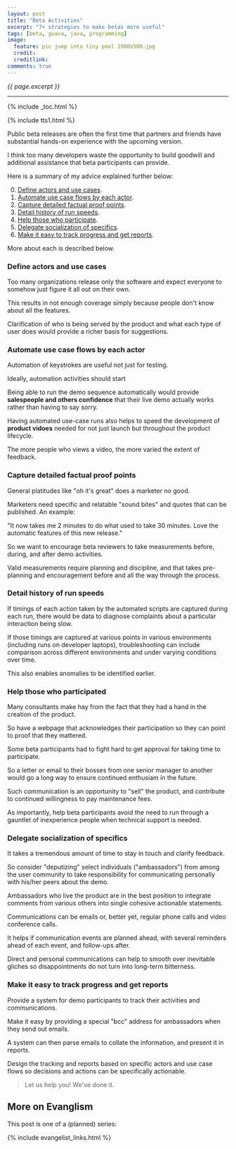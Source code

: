 ```yaml
---
layout: post
title: "Beta Activities"
excerpt: "7+ strategies to make betas more useful"
tags: [beta, guava, java, programming]
image:
  feature: pic jump into tiny pool 1900x500.jpg 
  credit: 
  creditlink: 
comments: true
---
```

<i>{{ page.excerpt }}</i>
<hr />

{% include _toc.html %}

{% include tts1.html %}

Public beta releases 
are often the first time that partners and friends have 
substantial hands-on experience with the upcoming version.

I think too many developers waste the opportunity
to build goodwill and additional assistance that beta participants can provide.

Here is a summary of my advice explained further below:

0. <a href="#Define"> Define actors and use cases</a>.
0. <a href="#Automate"> Automate use case flows by each actor</a>.
0. <a href="#Capture"> Capture detailed factual proof points</a>.
0. <a href="#Detail"> Detail history of run speeds</a>.
0. <a href="#Help"> Help those who participate</a>.
0. <a href="#Delegate"> Delegate socialization of specifics</a>.
0. <a href="#Track"> Make it easy to track progress and get reports</a>.

More about each is described below.

<a name="Define"></a>

### Define actors and use cases

   Too many organizations release only the software and
   expect everyone to somehow just figure it all out on their own.

   This results in not enough coverage simply because people don't
   know about all the features.

   Clarification of who is being served by the product
   and what each type of user does 
   would provide a richer basis for suggestions.

<a name="Automate"></a>

### Automate use case flows by each actor

   Automation of keystrokes are useful not just for testing.

   Ideally, automation activities should start 

   Being able to run the demo sequence automatically would provide 
   <strong>salespeople and others confidence</strong> 
   that their live demo actually works
   rather than having to say sorry.

   Having automated use-case runs also helps to speed the development of
   <strong>product vidoes</strong> needed for not just launch but
   throughout the product lifecycle.

   The more people who views a video, 
   the more varied the extent of feedback.

<a name="Capture"></a>

### Capture detailed factual proof points

   General platitudes like "oh it's great" does a marketer no good.

   Marketers need specific and relatable "sound bites" 
   and quotes that can be published. An example:

   "It now takes me 2 minutes to do what used to take 30 minutes.
   Love the automatic features of this new release."

   So we want to encourage beta reviewers to 
   take measurements before, during, and after demo activities.

   Valid measurements require planning and discipline,
   and that takes pre-planning and encouragement before and 
   all the way through the process.

<a name="Detail"></a>

### Detail history of run speeds

   If timings of each action taken by the automated scripts are
   captured during each run, there would be data to diagnose
   complaints about a particular interaction being slow.

   If those timings are captured 
   at various points in various environments (including runs on developer laptops),
   troubleshooting can include comparison across different environments
   and under varying conditions over time.

   This also enables anomalies to be identified earlier.


<a name="Help"></a>

### Help those who participated

   Many consultants make hay from the fact that they had a hand in the creation of
   the product.

   So have a webpage that acknowledges their participation so they can point to 
   proof that they mattered.

   Some beta participants had to fight hard 
   to get approval for taking time to participate.

   So a letter or email to their bosses from one senior manager to another
   would go a long way to ensure continued enthusiam in the future.

   Such communication is an opportunity to "sell" the product,
   and contribute to continued willingness to pay maintenance fees.

   As importantly, help beta participants avoid the need to run through a gauntlet
   of inexperience people when technical support is needed.

<a name="Delegate"></a>

### Delegate socialization of specifics

   It takes a tremendous amount of time to stay in touch and clarify feedback.

   So consider "deputizing" select individuals ("ambassadors") 
   from among the user community to
   take responsibility for communicating personally with his/her peers
   about the demo.

   Ambassadors who live the product are in the best position to 
   integrate comments from various others into 
   single cohesive actionable statements.

   Communications can be emails or, better yet, regular phone calls and
   video conference calls.

   It helps if communication events are planned ahead,
   with several reminders ahead of each event,
   and follow-ups after.

   Direct and personal communications can help to smooth over inevitable gliches
   so disappointments do not turn into long-term bitterness.

<a name="Track"></a>

### Make it easy to track progress and get reports

   Provide a system for demo participants to track their 
   activities and communications.

   Make it easy by providing a special "bcc" address for 
   ambassadors when they send out emails.

   A system can then parse emails to collate the information,
   and present it in reports.

   Design the tracking and reports based on specific actors and use case
   flows so decisions and actions can be specifically actionable.

> Let us help you! We've done it.

## More on Evanglism

This post is one of a (planned) series:

{% include evangelist_links.html %}

